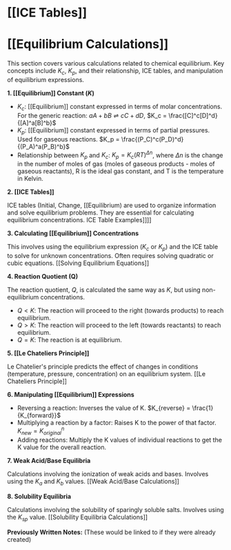 # [[ICE Tables]]
# [[Equilibrium Calculations]]

This section covers various calculations related to chemical equilibrium.  Key concepts include $K_c$, $K_p$, and their relationship, ICE tables, and manipulation of equilibrium expressions.

**1. [[Equilibrium]] Constant ($K$)**

*   $K_c$: [[Equilibrium]] constant expressed in terms of molar concentrations.  For the generic reaction: $aA + bB \rightleftharpoons cC + dD$,  $K_c = \frac{[C]^c[D]^d}{[A]^a[B]^b}$
*   $K_p$: [[Equilibrium]] constant expressed in terms of partial pressures.  Used for gaseous reactions.  $K_p = \frac{(P_C)^c(P_D)^d}{(P_A)^a(P_B)^b}$
*   Relationship between $K_p$ and $K_c$: $K_p = K_c(RT)^{\Delta n}$, where $\Delta n$ is the change in the number of moles of gas (moles of gaseous products - moles of gaseous reactants), R is the ideal gas constant, and T is the temperature in Kelvin.

**2. [[ICE Tables]]**

ICE tables (Initial, Change, [[Equilibrium) are used to organize information and solve equilibrium problems.  They are essential for calculating equilibrium concentrations. ICE Table Examples]]]]

**3. Calculating [[Equilibrium]] Concentrations**

This involves using the equilibrium expression ($K_c$ or $K_p$) and the ICE table to solve for unknown concentrations.  Often requires solving quadratic or cubic equations. [[Solving Equilibrium Equations]]

**4. Reaction Quotient (Q)**

The reaction quotient, $Q$, is calculated the same way as $K$, but using non-equilibrium concentrations.

*   $Q < K$: The reaction will proceed to the right (towards products) to reach equilibrium.
*   $Q > K$: The reaction will proceed to the left (towards reactants) to reach equilibrium.
*   $Q = K$: The reaction is at equilibrium.

**5. [[Le Chateliers Principle]]**

Le Chatelier's principle predicts the effect of changes in conditions (temperature, pressure, concentration) on an equilibrium system. [[Le Chateliers Principle]]

**6.  Manipulating [[Equilibrium]] Expressions**

*   Reversing a reaction: Inverses the value of K.  $K_{reverse} = \frac{1}{K_{forward}}$
*   Multiplying a reaction by a factor: Raises K to the power of that factor.  $K_{new} = K_{original}^n$
*   Adding reactions:  Multiply the K values of individual reactions to get the K value for the overall reaction.

**7.  Weak Acid/Base Equilibria**

Calculations involving the ionization of weak acids and bases.  Involves using the $K_a$ and $K_b$ values. [[Weak Acid/Base Calculations]]

**8. Solubility Equilibria**

Calculations involving the solubility of sparingly soluble salts.  Involves using the $K_{sp}$ value. [[Solubility Equilibria Calculations]]

**Previously Written Notes:**  (These would be linked to if they were already created)


